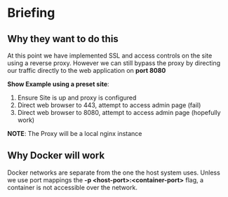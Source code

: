 # Briefing 
## Why they want to do this
At this point we have implemented SSL and access controls on the site using a reverse proxy. However we can still bypass the proxy by directing our traffic directly to the web application on **port 8080**

**Show Example using a preset site**:
1. Ensure Site is up and proxy is configured
2. Direct web browser to 443, attempt to access admin page (fail)
3. Direct web browser to 8080, attempt to access admin page (hopefully work)

**NOTE**: The Proxy will be a local nginx instance
## Why Docker will work
Docker networks are separate from the one the host system uses. Unless we use port mappings the **-p \<host-port\>:\<container-port\>** flag, a container is not accessible over the network. 